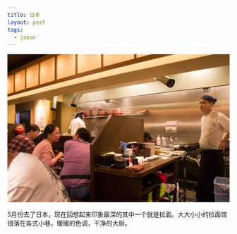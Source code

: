 ```yaml
---
title: 日本
layout: post
tags:
  - japan
---
```


[![日本拉面](/media/files/IMG_6809.jpg)](http://www.baidu.com/aa.jpg)

5月份去了日本，现在回想起来印象最深的其中一个就是拉面。大大小小的拉面馆错落在各式小巷，暧暧的色调，干净的大厨。
